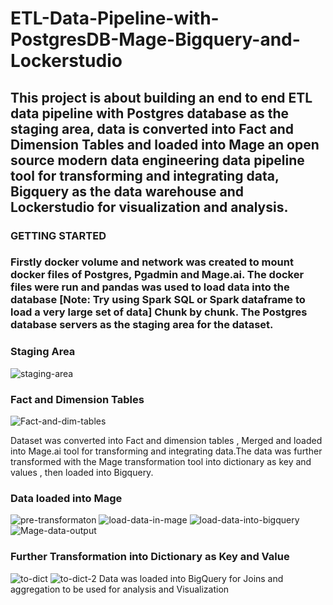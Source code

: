 # ETL-Data-Pipeline-with-PostgresDB-Mage-Bigquery-and-Lockerstudio
## This project is about building an end to end ETL data pipeline with Postgres database as the staging area, data is converted into Fact and Dimension Tables and loaded into Mage an open source modern data engineering data pipeline tool for transforming and integrating data, Bigquery as the data warehouse and Lockerstudio for visualization and analysis.

### GETTING STARTED
### Firstly docker volume and network was created to mount docker files of Postgres, Pgadmin and Mage.ai. The docker files were run and pandas was used to load data into the database [Note: Try using Spark SQL or Spark dataframe to load a very large set of data] Chunk by chunk. The Postgres database servers as the staging area for the dataset. 
### Staging Area
![staging-area](https://github.com/liltims77/ETL-Data-Pipeline-with-PostgresDB-Mage-Bigquery-and-Lockerstudio/assets/41475769/82a23ffa-dc23-4fb1-83b1-b8af3ec6015a)
### Fact and Dimension Tables
![Fact-and-dim-tables](https://github.com/liltims77/ETL-Data-Pipeline-with-PostgresDB-Mage-Bigquery-and-Lockerstudio/assets/41475769/eeb5654e-8950-4083-9d63-4322c342185a)

Dataset was converted into Fact and dimension tables , Merged and loaded into Mage.ai tool for transforming and integrating data.The data was further transformed with the Mage transformation tool into dictionary as key and values , then loaded into Bigquery.
### Data loaded into Mage
![pre-transformaton](https://github.com/liltims77/ETL-Data-Pipeline-with-PostgresDB-Mage-Bigquery-and-Lockerstudio/assets/41475769/e1077b28-e9ea-4de4-b7b0-110b7ed2bb76)
![load-data-in-mage](https://github.com/liltims77/ETL-Data-Pipeline-with-PostgresDB-Mage-Bigquery-and-Lockerstudio/assets/41475769/6c6d9144-2cb2-4712-a128-8ce5cde9c89c)
![load-data-into-bigquery](https://github.com/liltims77/ETL-Data-Pipeline-with-PostgresDB-Mage-Bigquery-and-Lockerstudio/assets/41475769/69312909-d773-469f-b2cd-4e45df9ff115)
![Mage-data-output](https://github.com/liltims77/ETL-Data-Pipeline-with-PostgresDB-Mage-Bigquery-and-Lockerstudio/assets/41475769/b82bbcd8-9154-4a6e-8836-7749eb096ef4)
### Further Transformation into Dictionary as Key and Value
![to-dict](https://github.com/liltims77/ETL-Data-Pipeline-with-PostgresDB-Mage-Bigquery-and-Lockerstudio/assets/41475769/a6b603a8-893d-412a-b0bc-dd7a520ba671)
![to-dict-2](https://github.com/liltims77/ETL-Data-Pipeline-with-PostgresDB-Mage-Bigquery-and-Lockerstudio/assets/41475769/a346e779-85df-40bd-b560-70ec228fbddb)
Data was loaded into BigQuery for Joins and aggregation to be used for analysis and Visualization





